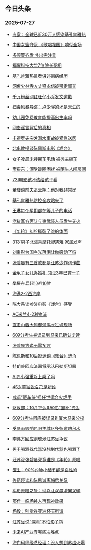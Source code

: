 ## 今日头条 
### 2025-07-27

+ [专家：全球已近30万人感染基孔肯雅热](https://www.toutiao.com/trending/7530550371501408319/?category_name=topic_innerflow&event_type=hot_board&log_pb=%257B%2522category_name%2522%253A%2522topic_innerflow%2522%252C%2522cluster_type%2522%253A%25226%2522%252C%2522enter_from%2522%253A%2522click_category%2522%252C%2522entrance_hotspot%2522%253A%2522outside%2522%252C%2522event_type%2522%253A%2522hot_board%2522%252C%2522hot_board_cluster_id%2522%253A%25227530550371501408319%2522%252C%2522hot_board_impr_id%2522%253A%252220250727001250B31FB0257F7F8788D594%2522%252C%2522jump_page%2522%253A%2522hot_board_page%2522%252C%2522location%2522%253A%2522news_hot_card%2522%252C%2522page_location%2522%253A%2522hot_board_page%2522%252C%2522rank%2522%253A%25221%2522%252C%2522source%2522%253A%2522trending_tab%2522%252C%2522style_id%2522%253A%252240132%2522%252C%2522title%2522%253A%2522%25E4%25B8%2593%25E5%25AE%25B6%25EF%25BC%259A%25E5%2585%25A8%25E7%2590%2583%25E5%25B7%25B2%25E8%25BF%259130%25E4%25B8%2587%25E4%25BA%25BA%25E6%2584%259F%25E6%259F%2593%25E5%259F%25BA%25E5%25AD%2594%25E8%2582%25AF%25E9%259B%2585%25E7%2583%25AD%2522%257D&rank=1&style_id=40132&topic_id=7530550371501408319)

+ [中国女篮夺冠 《歌唱祖国》响彻全场](https://www.toutiao.com/trending/7531181660210085934/?category_name=topic_innerflow&event_type=hot_board&log_pb=%257B%2522category_name%2522%253A%2522topic_innerflow%2522%252C%2522cluster_type%2522%253A%25226%2522%252C%2522enter_from%2522%253A%2522click_category%2522%252C%2522entrance_hotspot%2522%253A%2522outside%2522%252C%2522event_type%2522%253A%2522hot_board%2522%252C%2522hot_board_cluster_id%2522%253A%25227531181660210085934%2522%252C%2522hot_board_impr_id%2522%253A%252220250727001250B31FB0257F7F8788D594%2522%252C%2522jump_page%2522%253A%2522hot_board_page%2522%252C%2522location%2522%253A%2522news_hot_card%2522%252C%2522page_location%2522%253A%2522hot_board_page%2522%252C%2522rank%2522%253A%25222%2522%252C%2522source%2522%253A%2522trending_tab%2522%252C%2522style_id%2522%253A%252240132%2522%252C%2522title%2522%253A%2522%25E4%25B8%25AD%25E5%259B%25BD%25E5%25A5%25B3%25E7%25AF%25AE%25E5%25A4%25BA%25E5%2586%25A0%2B%25E3%2580%258A%25E6%25AD%258C%25E5%2594%25B1%25E7%25A5%2596%25E5%259B%25BD%25E3%2580%258B%25E5%2593%258D%25E5%25BD%25BB%25E5%2585%25A8%25E5%259C%25BA%2522%257D&rank=2&style_id=40132&topic_id=7531181660210085934)

+ [多预警齐发 外出需注意](https://www.toutiao.com/trending/7530526964243775515/?category_name=topic_innerflow&event_type=hot_board&log_pb=%257B%2522category_name%2522%253A%2522topic_innerflow%2522%252C%2522cluster_type%2522%253A%25226%2522%252C%2522enter_from%2522%253A%2522click_category%2522%252C%2522entrance_hotspot%2522%253A%2522outside%2522%252C%2522event_type%2522%253A%2522hot_board%2522%252C%2522hot_board_cluster_id%2522%253A%25227530526964243775515%2522%252C%2522hot_board_impr_id%2522%253A%252220250727001250B31FB0257F7F8788D594%2522%252C%2522jump_page%2522%253A%2522hot_board_page%2522%252C%2522location%2522%253A%2522news_hot_card%2522%252C%2522page_location%2522%253A%2522hot_board_page%2522%252C%2522rank%2522%253A%25223%2522%252C%2522source%2522%253A%2522trending_tab%2522%252C%2522style_id%2522%253A%252240132%2522%252C%2522title%2522%253A%2522%25E5%25A4%259A%25E9%25A2%2584%25E8%25AD%25A6%25E9%25BD%2590%25E5%258F%2591%2B%25E5%25A4%2596%25E5%2587%25BA%25E9%259C%2580%25E6%25B3%25A8%25E6%2584%258F%2522%257D&rank=3&style_id=40132&topic_id=7530526964243775515)

+ [福耀科技大学7位院长亮相](https://www.toutiao.com/trending/7530867258831585289/?category_name=topic_innerflow&event_type=hot_board&log_pb=%257B%2522category_name%2522%253A%2522topic_innerflow%2522%252C%2522cluster_type%2522%253A%25226%2522%252C%2522enter_from%2522%253A%2522click_category%2522%252C%2522entrance_hotspot%2522%253A%2522outside%2522%252C%2522event_type%2522%253A%2522hot_board%2522%252C%2522hot_board_cluster_id%2522%253A%25227530867258831585289%2522%252C%2522hot_board_impr_id%2522%253A%252220250727001250B31FB0257F7F8788D594%2522%252C%2522jump_page%2522%253A%2522hot_board_page%2522%252C%2522location%2522%253A%2522news_hot_card%2522%252C%2522page_location%2522%253A%2522hot_board_page%2522%252C%2522rank%2522%253A%25224%2522%252C%2522source%2522%253A%2522trending_tab%2522%252C%2522style_id%2522%253A%252240132%2522%252C%2522title%2522%253A%2522%25E7%25A6%258F%25E8%2580%2580%25E7%25A7%2591%25E6%258A%2580%25E5%25A4%25A7%25E5%25AD%25A67%25E4%25BD%258D%25E9%2599%25A2%25E9%2595%25BF%25E4%25BA%25AE%25E7%259B%25B8%2522%257D&rank=4&style_id=40132&topic_id=7530867258831585289)

+ [基孔肯雅热患者讲述患病经历](https://www.toutiao.com/trending/7531153538991489060/?category_name=topic_innerflow&event_type=hot_board&log_pb=%257B%2522category_name%2522%253A%2522topic_innerflow%2522%252C%2522cluster_type%2522%253A%25221%2522%252C%2522enter_from%2522%253A%2522click_category%2522%252C%2522entrance_hotspot%2522%253A%2522outside%2522%252C%2522event_type%2522%253A%2522hot_board%2522%252C%2522hot_board_cluster_id%2522%253A%25227531153538991489060%2522%252C%2522hot_board_impr_id%2522%253A%252220250727001250B31FB0257F7F8788D594%2522%252C%2522jump_page%2522%253A%2522hot_board_page%2522%252C%2522location%2522%253A%2522news_hot_card%2522%252C%2522page_location%2522%253A%2522hot_board_page%2522%252C%2522rank%2522%253A%25225%2522%252C%2522source%2522%253A%2522trending_tab%2522%252C%2522style_id%2522%253A%252240132%2522%252C%2522title%2522%253A%2522%25E5%259F%25BA%25E5%25AD%2594%25E8%2582%25AF%25E9%259B%2585%25E7%2583%25AD%25E6%2582%25A3%25E8%2580%2585%25E8%25AE%25B2%25E8%25BF%25B0%25E6%2582%25A3%25E7%2597%2585%25E7%25BB%258F%25E5%258E%2586%2522%257D&rank=5&style_id=40132&topic_id=7531153538991489060)

+ [网传少林寺方丈释永信被带走调查](https://www.toutiao.com/trending/7530998661447270463/?category_name=topic_innerflow&event_type=hot_board&log_pb=%257B%2522category_name%2522%253A%2522topic_innerflow%2522%252C%2522cluster_type%2522%253A%25221%2522%252C%2522enter_from%2522%253A%2522click_category%2522%252C%2522entrance_hotspot%2522%253A%2522outside%2522%252C%2522event_type%2522%253A%2522hot_board%2522%252C%2522hot_board_cluster_id%2522%253A%25227530998661447270463%2522%252C%2522hot_board_impr_id%2522%253A%252220250727001250B31FB0257F7F8788D594%2522%252C%2522jump_page%2522%253A%2522hot_board_page%2522%252C%2522location%2522%253A%2522news_hot_card%2522%252C%2522page_location%2522%253A%2522hot_board_page%2522%252C%2522rank%2522%253A%25226%2522%252C%2522source%2522%253A%2522trending_tab%2522%252C%2522style_id%2522%253A%252240132%2522%252C%2522title%2522%253A%2522%25E7%25BD%2591%25E4%25BC%25A0%25E5%25B0%2591%25E6%259E%2597%25E5%25AF%25BA%25E6%2596%25B9%25E4%25B8%2588%25E9%2587%258A%25E6%25B0%25B8%25E4%25BF%25A1%25E8%25A2%25AB%25E5%25B8%25A6%25E8%25B5%25B0%25E8%25B0%2583%25E6%259F%25A5%2522%257D&rank=6&style_id=40132&topic_id=7530998661447270463)

+ [千万粉丝网红旺仔小乔发文道歉](https://www.toutiao.com/trending/7530408036209279015/?category_name=topic_innerflow&event_type=hot_board&log_pb=%257B%2522category_name%2522%253A%2522topic_innerflow%2522%252C%2522cluster_type%2522%253A%25222%2522%252C%2522enter_from%2522%253A%2522click_category%2522%252C%2522entrance_hotspot%2522%253A%2522outside%2522%252C%2522event_type%2522%253A%2522hot_board%2522%252C%2522hot_board_cluster_id%2522%253A%25227530408036209279015%2522%252C%2522hot_board_impr_id%2522%253A%252220250727001250B31FB0257F7F8788D594%2522%252C%2522jump_page%2522%253A%2522hot_board_page%2522%252C%2522location%2522%253A%2522news_hot_card%2522%252C%2522page_location%2522%253A%2522hot_board_page%2522%252C%2522rank%2522%253A%25227%2522%252C%2522source%2522%253A%2522trending_tab%2522%252C%2522style_id%2522%253A%252240132%2522%252C%2522title%2522%253A%2522%25E5%258D%2583%25E4%25B8%2587%25E7%25B2%2589%25E4%25B8%259D%25E7%25BD%2591%25E7%25BA%25A2%25E6%2597%25BA%25E4%25BB%2594%25E5%25B0%258F%25E4%25B9%2594%25E5%258F%2591%25E6%2596%2587%25E9%2581%2593%25E6%25AD%2589%2522%257D&rank=7&style_id=40132&topic_id=7530408036209279015)

+ [扫毒风暴导演：卢少骅的坏是天生的](https://www.toutiao.com/trending/7531307316298124854/?category_name=topic_innerflow&event_type=hot_board&log_pb=%257B%2522category_name%2522%253A%2522topic_innerflow%2522%252C%2522cluster_type%2522%253A%252213%2522%252C%2522enter_from%2522%253A%2522click_category%2522%252C%2522entrance_hotspot%2522%253A%2522outside%2522%252C%2522event_type%2522%253A%2522hot_board%2522%252C%2522hot_board_cluster_id%2522%253A%25227531307316298124854%2522%252C%2522hot_board_impr_id%2522%253A%252220250727001250B31FB0257F7F8788D594%2522%252C%2522jump_page%2522%253A%2522hot_board_page%2522%252C%2522location%2522%253A%2522news_hot_card%2522%252C%2522page_location%2522%253A%2522hot_board_page%2522%252C%2522rank%2522%253A%25228%2522%252C%2522source%2522%253A%2522trending_tab%2522%252C%2522style_id%2522%253A%252240132%2522%252C%2522title%2522%253A%2522%25E6%2589%25AB%25E6%25AF%2592%25E9%25A3%258E%25E6%259A%25B4%25E5%25AF%25BC%25E6%25BC%2594%25EF%25BC%259A%25E5%258D%25A2%25E5%25B0%2591%25E9%25AA%2585%25E7%259A%2584%25E5%259D%258F%25E6%2598%25AF%25E5%25A4%25A9%25E7%2594%259F%25E7%259A%2584%2522%257D&rank=8&style_id=40132&topic_id=7531307316298124854)

+ [幼儿园免费教育能提高出生率吗](https://www.toutiao.com/trending/7531136969540111918/?category_name=topic_innerflow&event_type=hot_board&log_pb=%257B%2522category_name%2522%253A%2522topic_innerflow%2522%252C%2522cluster_type%2522%253A%252210%2522%252C%2522enter_from%2522%253A%2522click_category%2522%252C%2522entrance_hotspot%2522%253A%2522outside%2522%252C%2522event_type%2522%253A%2522hot_board%2522%252C%2522hot_board_cluster_id%2522%253A%25227531136969540111918%2522%252C%2522hot_board_impr_id%2522%253A%252220250727001250B31FB0257F7F8788D594%2522%252C%2522jump_page%2522%253A%2522hot_board_page%2522%252C%2522location%2522%253A%2522news_hot_card%2522%252C%2522page_location%2522%253A%2522hot_board_page%2522%252C%2522rank%2522%253A%25229%2522%252C%2522source%2522%253A%2522trending_tab%2522%252C%2522style_id%2522%253A%252240132%2522%252C%2522title%2522%253A%2522%25E5%25B9%25BC%25E5%2584%25BF%25E5%259B%25AD%25E5%2585%258D%25E8%25B4%25B9%25E6%2595%2599%25E8%2582%25B2%25E8%2583%25BD%25E6%258F%2590%25E9%25AB%2598%25E5%2587%25BA%25E7%2594%259F%25E7%258E%2587%25E5%2590%2597%2522%257D&rank=9&style_id=40132&topic_id=7531136969540111918)

+ [网络谣言背后的真相](https://www.toutiao.com/trending/7530913594725204014/?category_name=topic_innerflow&event_type=hot_board&log_pb=%257B%2522category_name%2522%253A%2522topic_innerflow%2522%252C%2522cluster_type%2522%253A%25222%2522%252C%2522enter_from%2522%253A%2522click_category%2522%252C%2522entrance_hotspot%2522%253A%2522outside%2522%252C%2522event_type%2522%253A%2522hot_board%2522%252C%2522hot_board_cluster_id%2522%253A%25227530913594725204014%2522%252C%2522hot_board_impr_id%2522%253A%252220250727001250B31FB0257F7F8788D594%2522%252C%2522jump_page%2522%253A%2522hot_board_page%2522%252C%2522location%2522%253A%2522news_hot_card%2522%252C%2522page_location%2522%253A%2522hot_board_page%2522%252C%2522rank%2522%253A%252210%2522%252C%2522source%2522%253A%2522trending_tab%2522%252C%2522style_id%2522%253A%252240132%2522%252C%2522title%2522%253A%2522%25E7%25BD%2591%25E7%25BB%259C%25E8%25B0%25A3%25E8%25A8%2580%25E8%2583%258C%25E5%2590%258E%25E7%259A%2584%25E7%259C%259F%25E7%259B%25B8%2522%257D&rank=10&style_id=40132&topic_id=7530913594725204014)

+ [卡德罗夫突发溺水事故被紧急送医](https://www.toutiao.com/trending/7530902947451420735/?category_name=topic_innerflow&event_type=hot_board&log_pb=%257B%2522category_name%2522%253A%2522topic_innerflow%2522%252C%2522cluster_type%2522%253A%25228%2522%252C%2522enter_from%2522%253A%2522click_category%2522%252C%2522entrance_hotspot%2522%253A%2522outside%2522%252C%2522event_type%2522%253A%2522hot_board%2522%252C%2522hot_board_cluster_id%2522%253A%25227530902947451420735%2522%252C%2522hot_board_impr_id%2522%253A%252220250727001250B31FB0257F7F8788D594%2522%252C%2522jump_page%2522%253A%2522hot_board_page%2522%252C%2522location%2522%253A%2522news_hot_card%2522%252C%2522page_location%2522%253A%2522hot_board_page%2522%252C%2522rank%2522%253A%252211%2522%252C%2522source%2522%253A%2522trending_tab%2522%252C%2522style_id%2522%253A%252240132%2522%252C%2522title%2522%253A%2522%25E5%258D%25A1%25E5%25BE%25B7%25E7%25BD%2597%25E5%25A4%25AB%25E7%25AA%2581%25E5%258F%2591%25E6%25BA%25BA%25E6%25B0%25B4%25E4%25BA%258B%25E6%2595%2585%25E8%25A2%25AB%25E7%25B4%25A7%25E6%2580%25A5%25E9%2580%2581%25E5%258C%25BB%2522%257D&rank=11&style_id=40132&topic_id=7530902947451420735)

+ [北电教授谈陈佩斯电影《戏台》](https://www.toutiao.com/trending/7531366767013137946/?category_name=topic_innerflow&event_type=hot_board&log_pb=%257B%2522category_name%2522%253A%2522topic_innerflow%2522%252C%2522cluster_type%2522%253A%252213%2522%252C%2522enter_from%2522%253A%2522click_category%2522%252C%2522entrance_hotspot%2522%253A%2522outside%2522%252C%2522event_type%2522%253A%2522hot_board%2522%252C%2522hot_board_cluster_id%2522%253A%25227531366767013137946%2522%252C%2522hot_board_impr_id%2522%253A%252220250727001250B31FB0257F7F8788D594%2522%252C%2522jump_page%2522%253A%2522hot_board_page%2522%252C%2522location%2522%253A%2522news_hot_card%2522%252C%2522page_location%2522%253A%2522hot_board_page%2522%252C%2522rank%2522%253A%252212%2522%252C%2522source%2522%253A%2522trending_tab%2522%252C%2522style_id%2522%253A%252240132%2522%252C%2522title%2522%253A%2522%25E5%258C%2597%25E7%2594%25B5%25E6%2595%2599%25E6%258E%2588%25E8%25B0%2588%25E9%2599%2588%25E4%25BD%25A9%25E6%2596%25AF%25E7%2594%25B5%25E5%25BD%25B1%25E3%2580%258A%25E6%2588%258F%25E5%258F%25B0%25E3%2580%258B%2522%257D&rank=12&style_id=40132&topic_id=7531366767013137946)

+ [女子凌晨未接挪车电话 被摊主砸车](https://www.toutiao.com/trending/7530277084586311734/?category_name=topic_innerflow&event_type=hot_board&log_pb=%257B%2522category_name%2522%253A%2522topic_innerflow%2522%252C%2522cluster_type%2522%253A%25220%2522%252C%2522enter_from%2522%253A%2522click_category%2522%252C%2522entrance_hotspot%2522%253A%2522outside%2522%252C%2522event_type%2522%253A%2522hot_board%2522%252C%2522hot_board_cluster_id%2522%253A%25227530277084586311734%2522%252C%2522hot_board_impr_id%2522%253A%252220250727001250B31FB0257F7F8788D594%2522%252C%2522jump_page%2522%253A%2522hot_board_page%2522%252C%2522location%2522%253A%2522news_hot_card%2522%252C%2522page_location%2522%253A%2522hot_board_page%2522%252C%2522rank%2522%253A%252213%2522%252C%2522source%2522%253A%2522trending_tab%2522%252C%2522style_id%2522%253A%252240132%2522%252C%2522title%2522%253A%2522%25E5%25A5%25B3%25E5%25AD%2590%25E5%2587%258C%25E6%2599%25A8%25E6%259C%25AA%25E6%258E%25A5%25E6%258C%25AA%25E8%25BD%25A6%25E7%2594%25B5%25E8%25AF%259D%2B%25E8%25A2%25AB%25E6%2591%258A%25E4%25B8%25BB%25E7%25A0%25B8%25E8%25BD%25A6%2522%257D&rank=13&style_id=40132&topic_id=7530277084586311734)

+ [樊振东：深受饭圈困扰 被陌生人闯房间](https://www.toutiao.com/trending/7530751176837496873/?category_name=topic_innerflow&event_type=hot_board&log_pb=%257B%2522category_name%2522%253A%2522topic_innerflow%2522%252C%2522cluster_type%2522%253A%25221%2522%252C%2522enter_from%2522%253A%2522click_category%2522%252C%2522entrance_hotspot%2522%253A%2522outside%2522%252C%2522event_type%2522%253A%2522hot_board%2522%252C%2522hot_board_cluster_id%2522%253A%25227530751176837496873%2522%252C%2522hot_board_impr_id%2522%253A%252220250727001250B31FB0257F7F8788D594%2522%252C%2522jump_page%2522%253A%2522hot_board_page%2522%252C%2522location%2522%253A%2522news_hot_card%2522%252C%2522page_location%2522%253A%2522hot_board_page%2522%252C%2522rank%2522%253A%252214%2522%252C%2522source%2522%253A%2522trending_tab%2522%252C%2522style_id%2522%253A%252240132%2522%252C%2522title%2522%253A%2522%25E6%25A8%258A%25E6%258C%25AF%25E4%25B8%259C%25EF%25BC%259A%25E6%25B7%25B1%25E5%258F%2597%25E9%25A5%25AD%25E5%259C%2588%25E5%259B%25B0%25E6%2589%25B0%2B%25E8%25A2%25AB%25E9%2599%258C%25E7%2594%259F%25E4%25BA%25BA%25E9%2597%25AF%25E6%2588%25BF%25E9%2597%25B4%2522%257D&rank=14&style_id=40132&topic_id=7530751176837496873)

+ [731电影该不该给孩子看](https://www.toutiao.com/trending/7531189671133515274/?category_name=topic_innerflow&event_type=hot_board&log_pb=%257B%2522category_name%2522%253A%2522topic_innerflow%2522%252C%2522cluster_type%2522%253A%252210%2522%252C%2522enter_from%2522%253A%2522click_category%2522%252C%2522entrance_hotspot%2522%253A%2522outside%2522%252C%2522event_type%2522%253A%2522hot_board%2522%252C%2522hot_board_cluster_id%2522%253A%25227531189671133515274%2522%252C%2522hot_board_impr_id%2522%253A%252220250727001250B31FB0257F7F8788D594%2522%252C%2522jump_page%2522%253A%2522hot_board_page%2522%252C%2522location%2522%253A%2522news_hot_card%2522%252C%2522page_location%2522%253A%2522hot_board_page%2522%252C%2522rank%2522%253A%252215%2522%252C%2522source%2522%253A%2522trending_tab%2522%252C%2522style_id%2522%253A%252240132%2522%252C%2522title%2522%253A%2522731%25E7%2594%25B5%25E5%25BD%25B1%25E8%25AF%25A5%25E4%25B8%258D%25E8%25AF%25A5%25E7%25BB%2599%25E5%25AD%25A9%25E5%25AD%2590%25E7%259C%258B%2522%257D&rank=15&style_id=40132&topic_id=7531189671133515274)

+ [董璇谈前夫高云翔：他对我非常好](https://www.toutiao.com/trending/7531020247051862070/?category_name=topic_innerflow&event_type=hot_board&log_pb=%257B%2522category_name%2522%253A%2522topic_innerflow%2522%252C%2522cluster_type%2522%253A%25228%2522%252C%2522enter_from%2522%253A%2522click_category%2522%252C%2522entrance_hotspot%2522%253A%2522outside%2522%252C%2522event_type%2522%253A%2522hot_board%2522%252C%2522hot_board_cluster_id%2522%253A%25227531020247051862070%2522%252C%2522hot_board_impr_id%2522%253A%252220250727001250B31FB0257F7F8788D594%2522%252C%2522jump_page%2522%253A%2522hot_board_page%2522%252C%2522location%2522%253A%2522news_hot_card%2522%252C%2522page_location%2522%253A%2522hot_board_page%2522%252C%2522rank%2522%253A%252216%2522%252C%2522source%2522%253A%2522trending_tab%2522%252C%2522style_id%2522%253A%252240132%2522%252C%2522title%2522%253A%2522%25E8%2591%25A3%25E7%2592%2587%25E8%25B0%2588%25E5%2589%258D%25E5%25A4%25AB%25E9%25AB%2598%25E4%25BA%2591%25E7%25BF%2594%25EF%25BC%259A%25E4%25BB%2596%25E5%25AF%25B9%25E6%2588%2591%25E9%259D%259E%25E5%25B8%25B8%25E5%25A5%25BD%2522%257D&rank=16&style_id=40132&topic_id=7531020247051862070)

+ [基孔肯雅热防控全攻略来了](https://www.toutiao.com/trending/7531222467177496618/?category_name=topic_innerflow&event_type=hot_board&log_pb=%257B%2522category_name%2522%253A%2522topic_innerflow%2522%252C%2522cluster_type%2522%253A%25220%2522%252C%2522enter_from%2522%253A%2522click_category%2522%252C%2522entrance_hotspot%2522%253A%2522outside%2522%252C%2522event_type%2522%253A%2522hot_board%2522%252C%2522hot_board_cluster_id%2522%253A%25227531222467177496618%2522%252C%2522hot_board_impr_id%2522%253A%252220250727001250B31FB0257F7F8788D594%2522%252C%2522jump_page%2522%253A%2522hot_board_page%2522%252C%2522location%2522%253A%2522news_hot_card%2522%252C%2522page_location%2522%253A%2522hot_board_page%2522%252C%2522rank%2522%253A%252217%2522%252C%2522source%2522%253A%2522trending_tab%2522%252C%2522style_id%2522%253A%252240132%2522%252C%2522title%2522%253A%2522%25E5%259F%25BA%25E5%25AD%2594%25E8%2582%25AF%25E9%259B%2585%25E7%2583%25AD%25E9%2598%25B2%25E6%258E%25A7%25E5%2585%25A8%25E6%2594%25BB%25E7%2595%25A5%25E6%259D%25A5%25E4%25BA%2586%2522%257D&rank=17&style_id=40132&topic_id=7531222467177496618)

+ [王琳每个星期都在等儿子的电话](https://www.toutiao.com/trending/7530714413943439396/?category_name=topic_innerflow&event_type=hot_board&log_pb=%257B%2522category_name%2522%253A%2522topic_innerflow%2522%252C%2522cluster_type%2522%253A%25224%2522%252C%2522enter_from%2522%253A%2522click_category%2522%252C%2522entrance_hotspot%2522%253A%2522outside%2522%252C%2522event_type%2522%253A%2522hot_board%2522%252C%2522hot_board_cluster_id%2522%253A%25227530714413943439396%2522%252C%2522hot_board_impr_id%2522%253A%252220250727001250B31FB0257F7F8788D594%2522%252C%2522jump_page%2522%253A%2522hot_board_page%2522%252C%2522location%2522%253A%2522news_hot_card%2522%252C%2522page_location%2522%253A%2522hot_board_page%2522%252C%2522rank%2522%253A%252218%2522%252C%2522source%2522%253A%2522trending_tab%2522%252C%2522style_id%2522%253A%252240132%2522%252C%2522title%2522%253A%2522%25E7%258E%258B%25E7%2590%25B3%25E6%25AF%258F%25E4%25B8%25AA%25E6%2598%259F%25E6%259C%259F%25E9%2583%25BD%25E5%259C%25A8%25E7%25AD%2589%25E5%2584%25BF%25E5%25AD%2590%25E7%259A%2584%25E7%2594%25B5%25E8%25AF%259D%2522%257D&rank=18&style_id=40132&topic_id=7530714413943439396)

+ [老挝军方否认与柬武装人员发生交火](https://www.toutiao.com/trending/7531341398751284762/?category_name=topic_innerflow&event_type=hot_board&log_pb=%257B%2522category_name%2522%253A%2522topic_innerflow%2522%252C%2522cluster_type%2522%253A%25221%2522%252C%2522enter_from%2522%253A%2522click_category%2522%252C%2522entrance_hotspot%2522%253A%2522outside%2522%252C%2522event_type%2522%253A%2522hot_board%2522%252C%2522hot_board_cluster_id%2522%253A%25227531341398751284762%2522%252C%2522hot_board_impr_id%2522%253A%252220250727001250B31FB0257F7F8788D594%2522%252C%2522jump_page%2522%253A%2522hot_board_page%2522%252C%2522location%2522%253A%2522news_hot_card%2522%252C%2522page_location%2522%253A%2522hot_board_page%2522%252C%2522rank%2522%253A%252219%2522%252C%2522source%2522%253A%2522trending_tab%2522%252C%2522style_id%2522%253A%252240132%2522%252C%2522title%2522%253A%2522%25E8%2580%2581%25E6%258C%259D%25E5%2586%259B%25E6%2596%25B9%25E5%2590%25A6%25E8%25AE%25A4%25E4%25B8%258E%25E6%259F%25AC%25E6%25AD%25A6%25E8%25A3%2585%25E4%25BA%25BA%25E5%2591%2598%25E5%258F%2591%25E7%2594%259F%25E4%25BA%25A4%25E7%2581%25AB%2522%257D&rank=19&style_id=40132&topic_id=7531341398751284762)

+ [《年轮》纠纷撕裂了谁的体面](https://www.toutiao.com/trending/7530842749483597843/?category_name=topic_innerflow&event_type=hot_board&log_pb=%257B%2522category_name%2522%253A%2522topic_innerflow%2522%252C%2522cluster_type%2522%253A%25222%2522%252C%2522enter_from%2522%253A%2522click_category%2522%252C%2522entrance_hotspot%2522%253A%2522outside%2522%252C%2522event_type%2522%253A%2522hot_board%2522%252C%2522hot_board_cluster_id%2522%253A%25227530842749483597843%2522%252C%2522hot_board_impr_id%2522%253A%252220250727001250B31FB0257F7F8788D594%2522%252C%2522jump_page%2522%253A%2522hot_board_page%2522%252C%2522location%2522%253A%2522news_hot_card%2522%252C%2522page_location%2522%253A%2522hot_board_page%2522%252C%2522rank%2522%253A%252220%2522%252C%2522source%2522%253A%2522trending_tab%2522%252C%2522style_id%2522%253A%252240132%2522%252C%2522title%2522%253A%2522%25E3%2580%258A%25E5%25B9%25B4%25E8%25BD%25AE%25E3%2580%258B%25E7%25BA%25A0%25E7%25BA%25B7%25E6%2592%2595%25E8%25A3%2582%25E4%25BA%2586%25E8%25B0%2581%25E7%259A%2584%25E4%25BD%2593%25E9%259D%25A2%2522%257D&rank=20&style_id=40132&topic_id=7530842749483597843)

+ [31岁男子北海乘摩托艇遇难 家属发声](https://www.toutiao.com/trending/7531004733553655847/?category_name=topic_innerflow&event_type=hot_board&log_pb=%257B%2522category_name%2522%253A%2522topic_innerflow%2522%252C%2522cluster_type%2522%253A%25226%2522%252C%2522enter_from%2522%253A%2522click_category%2522%252C%2522entrance_hotspot%2522%253A%2522outside%2522%252C%2522event_type%2522%253A%2522hot_board%2522%252C%2522hot_board_cluster_id%2522%253A%25227531004733553655847%2522%252C%2522hot_board_impr_id%2522%253A%252220250727001250B31FB0257F7F8788D594%2522%252C%2522jump_page%2522%253A%2522hot_board_page%2522%252C%2522location%2522%253A%2522news_hot_card%2522%252C%2522page_location%2522%253A%2522hot_board_page%2522%252C%2522rank%2522%253A%252221%2522%252C%2522source%2522%253A%2522trending_tab%2522%252C%2522style_id%2522%253A%252240132%2522%252C%2522title%2522%253A%252231%25E5%25B2%2581%25E7%2594%25B7%25E5%25AD%2590%25E5%258C%2597%25E6%25B5%25B7%25E4%25B9%2598%25E6%2591%25A9%25E6%2589%2598%25E8%2589%2587%25E9%2581%2587%25E9%259A%25BE%2B%25E5%25AE%25B6%25E5%25B1%259E%25E5%258F%2591%25E5%25A3%25B0%2522%257D&rank=21&style_id=40132&topic_id=7531004733553655847)

+ [刘禹彤为国争光落泪让你感动了吗](https://www.toutiao.com/trending/7531128729880235566/?category_name=topic_innerflow&event_type=hot_board&log_pb=%257B%2522category_name%2522%253A%2522topic_innerflow%2522%252C%2522cluster_type%2522%253A%252210%2522%252C%2522enter_from%2522%253A%2522click_category%2522%252C%2522entrance_hotspot%2522%253A%2522outside%2522%252C%2522event_type%2522%253A%2522hot_board%2522%252C%2522hot_board_cluster_id%2522%253A%25227531128729880235566%2522%252C%2522hot_board_impr_id%2522%253A%252220250727001250B31FB0257F7F8788D594%2522%252C%2522jump_page%2522%253A%2522hot_board_page%2522%252C%2522location%2522%253A%2522news_hot_card%2522%252C%2522page_location%2522%253A%2522hot_board_page%2522%252C%2522rank%2522%253A%252222%2522%252C%2522source%2522%253A%2522trending_tab%2522%252C%2522style_id%2522%253A%252240132%2522%252C%2522title%2522%253A%2522%25E5%2588%2598%25E7%25A6%25B9%25E5%25BD%25A4%25E4%25B8%25BA%25E5%259B%25BD%25E4%25BA%2589%25E5%2585%2589%25E8%2590%25BD%25E6%25B3%25AA%25E8%25AE%25A9%25E4%25BD%25A0%25E6%2584%259F%25E5%258A%25A8%25E4%25BA%2586%25E5%2590%2597%2522%257D&rank=22&style_id=40132&topic_id=7531128729880235566)

+ [张碧晨有三首歌都是汪苏泷作词作曲](https://www.toutiao.com/trending/7530936555951996966/?category_name=topic_innerflow&event_type=hot_board&log_pb=%257B%2522category_name%2522%253A%2522topic_innerflow%2522%252C%2522cluster_type%2522%253A%25222%2522%252C%2522enter_from%2522%253A%2522click_category%2522%252C%2522entrance_hotspot%2522%253A%2522outside%2522%252C%2522event_type%2522%253A%2522hot_board%2522%252C%2522hot_board_cluster_id%2522%253A%25227530936555951996966%2522%252C%2522hot_board_impr_id%2522%253A%252220250727001250B31FB0257F7F8788D594%2522%252C%2522jump_page%2522%253A%2522hot_board_page%2522%252C%2522location%2522%253A%2522news_hot_card%2522%252C%2522page_location%2522%253A%2522hot_board_page%2522%252C%2522rank%2522%253A%252223%2522%252C%2522source%2522%253A%2522trending_tab%2522%252C%2522style_id%2522%253A%252240132%2522%252C%2522title%2522%253A%2522%25E5%25BC%25A0%25E7%25A2%25A7%25E6%2599%25A8%25E6%259C%2589%25E4%25B8%2589%25E9%25A6%2596%25E6%25AD%258C%25E9%2583%25BD%25E6%2598%25AF%25E6%25B1%25AA%25E8%258B%258F%25E6%25B3%25B7%25E4%25BD%259C%25E8%25AF%258D%25E4%25BD%259C%25E6%259B%25B2%2522%257D&rank=23&style_id=40132&topic_id=7530936555951996966)

+ [金龟子女儿办婚礼 领证3年已育一子](https://www.toutiao.com/trending/7530666660236771347/?category_name=topic_innerflow&event_type=hot_board&log_pb=%257B%2522category_name%2522%253A%2522topic_innerflow%2522%252C%2522cluster_type%2522%253A%25226%2522%252C%2522enter_from%2522%253A%2522click_category%2522%252C%2522entrance_hotspot%2522%253A%2522outside%2522%252C%2522event_type%2522%253A%2522hot_board%2522%252C%2522hot_board_cluster_id%2522%253A%25227530666660236771347%2522%252C%2522hot_board_impr_id%2522%253A%252220250727001250B31FB0257F7F8788D594%2522%252C%2522jump_page%2522%253A%2522hot_board_page%2522%252C%2522location%2522%253A%2522news_hot_card%2522%252C%2522page_location%2522%253A%2522hot_board_page%2522%252C%2522rank%2522%253A%252224%2522%252C%2522source%2522%253A%2522trending_tab%2522%252C%2522style_id%2522%253A%252240132%2522%252C%2522title%2522%253A%2522%25E9%2587%2591%25E9%25BE%259F%25E5%25AD%2590%25E5%25A5%25B3%25E5%2584%25BF%25E5%258A%259E%25E5%25A9%259A%25E7%25A4%25BC%2B%25E9%25A2%2586%25E8%25AF%25813%25E5%25B9%25B4%25E5%25B7%25B2%25E8%2582%25B2%25E4%25B8%2580%25E5%25AD%2590%2522%257D&rank=24&style_id=40132&topic_id=7530666660236771347)

+ [樊振东乒超10战10胜](https://www.toutiao.com/trending/7530919995065355795/?category_name=topic_innerflow&event_type=hot_board&log_pb=%257B%2522category_name%2522%253A%2522topic_innerflow%2522%252C%2522cluster_type%2522%253A%25222%2522%252C%2522enter_from%2522%253A%2522click_category%2522%252C%2522entrance_hotspot%2522%253A%2522outside%2522%252C%2522event_type%2522%253A%2522hot_board%2522%252C%2522hot_board_cluster_id%2522%253A%25227530919995065355795%2522%252C%2522hot_board_impr_id%2522%253A%252220250727001250B31FB0257F7F8788D594%2522%252C%2522jump_page%2522%253A%2522hot_board_page%2522%252C%2522location%2522%253A%2522news_hot_card%2522%252C%2522page_location%2522%253A%2522hot_board_page%2522%252C%2522rank%2522%253A%252225%2522%252C%2522source%2522%253A%2522trending_tab%2522%252C%2522style_id%2522%253A%252240132%2522%252C%2522title%2522%253A%2522%25E6%25A8%258A%25E6%258C%25AF%25E4%25B8%259C%25E4%25B9%2592%25E8%25B6%258510%25E6%2588%259810%25E8%2583%259C%2522%257D&rank=25&style_id=40132&topic_id=7530919995065355795)

+ [海港2-2西海岸](https://www.toutiao.com/trending/7531119972815290422/?category_name=topic_innerflow&event_type=hot_board&log_pb=%257B%2522category_name%2522%253A%2522topic_innerflow%2522%252C%2522cluster_type%2522%253A%25226%2522%252C%2522enter_from%2522%253A%2522click_category%2522%252C%2522entrance_hotspot%2522%253A%2522outside%2522%252C%2522event_type%2522%253A%2522hot_board%2522%252C%2522hot_board_cluster_id%2522%253A%25227531119972815290422%2522%252C%2522hot_board_impr_id%2522%253A%252220250727001250B31FB0257F7F8788D594%2522%252C%2522jump_page%2522%253A%2522hot_board_page%2522%252C%2522location%2522%253A%2522news_hot_card%2522%252C%2522page_location%2522%253A%2522hot_board_page%2522%252C%2522rank%2522%253A%252226%2522%252C%2522source%2522%253A%2522trending_tab%2522%252C%2522style_id%2522%253A%252240132%2522%252C%2522title%2522%253A%2522%25E6%25B5%25B7%25E6%25B8%25AF2-2%25E8%25A5%25BF%25E6%25B5%25B7%25E5%25B2%25B8%2522%257D&rank=26&style_id=40132&topic_id=7531119972815290422)

+ [陈大愚谈参演电影《戏台》感受](https://www.toutiao.com/trending/7531312260292087347/?category_name=topic_innerflow&event_type=hot_board&log_pb=%257B%2522category_name%2522%253A%2522topic_innerflow%2522%252C%2522cluster_type%2522%253A%25221%2522%252C%2522enter_from%2522%253A%2522click_category%2522%252C%2522entrance_hotspot%2522%253A%2522outside%2522%252C%2522event_type%2522%253A%2522hot_board%2522%252C%2522hot_board_cluster_id%2522%253A%25227531312260292087347%2522%252C%2522hot_board_impr_id%2522%253A%252220250727001250B31FB0257F7F8788D594%2522%252C%2522jump_page%2522%253A%2522hot_board_page%2522%252C%2522location%2522%253A%2522news_hot_card%2522%252C%2522page_location%2522%253A%2522hot_board_page%2522%252C%2522rank%2522%253A%252227%2522%252C%2522source%2522%253A%2522trending_tab%2522%252C%2522style_id%2522%253A%252240132%2522%252C%2522title%2522%253A%2522%25E9%2599%2588%25E5%25A4%25A7%25E6%2584%259A%25E8%25B0%2588%25E5%258F%2582%25E6%25BC%2594%25E7%2594%25B5%25E5%25BD%25B1%25E3%2580%258A%25E6%2588%258F%25E5%258F%25B0%25E3%2580%258B%25E6%2584%259F%25E5%258F%2597%2522%257D&rank=27&style_id=40132&topic_id=7531312260292087347)

+ [AC米兰4-2利物浦](https://www.toutiao.com/trending/7531364020621066294/?category_name=topic_innerflow&event_type=hot_board&log_pb=%257B%2522category_name%2522%253A%2522topic_innerflow%2522%252C%2522cluster_type%2522%253A%25226%2522%252C%2522enter_from%2522%253A%2522click_category%2522%252C%2522entrance_hotspot%2522%253A%2522outside%2522%252C%2522event_type%2522%253A%2522hot_board%2522%252C%2522hot_board_cluster_id%2522%253A%25227531364020621066294%2522%252C%2522hot_board_impr_id%2522%253A%252220250727001250B31FB0257F7F8788D594%2522%252C%2522jump_page%2522%253A%2522hot_board_page%2522%252C%2522location%2522%253A%2522news_hot_card%2522%252C%2522page_location%2522%253A%2522hot_board_page%2522%252C%2522rank%2522%253A%252228%2522%252C%2522source%2522%253A%2522trending_tab%2522%252C%2522style_id%2522%253A%252240132%2522%252C%2522title%2522%253A%2522AC%25E7%25B1%25B3%25E5%2585%25B04-2%25E5%2588%25A9%25E7%2589%25A9%25E6%25B5%25A6%2522%257D&rank=28&style_id=40132&topic_id=7531364020621066294)

+ [直击山西大同御河洪水过境现场](https://www.toutiao.com/trending/7530898298501333001/?category_name=topic_innerflow&event_type=hot_board&log_pb=%257B%2522category_name%2522%253A%2522topic_innerflow%2522%252C%2522cluster_type%2522%253A%25224%2522%252C%2522enter_from%2522%253A%2522click_category%2522%252C%2522entrance_hotspot%2522%253A%2522outside%2522%252C%2522event_type%2522%253A%2522hot_board%2522%252C%2522hot_board_cluster_id%2522%253A%25227530898298501333001%2522%252C%2522hot_board_impr_id%2522%253A%252220250727001250B31FB0257F7F8788D594%2522%252C%2522jump_page%2522%253A%2522hot_board_page%2522%252C%2522location%2522%253A%2522news_hot_card%2522%252C%2522page_location%2522%253A%2522hot_board_page%2522%252C%2522rank%2522%253A%252229%2522%252C%2522source%2522%253A%2522trending_tab%2522%252C%2522style_id%2522%253A%252240132%2522%252C%2522title%2522%253A%2522%25E7%259B%25B4%25E5%2587%25BB%25E5%25B1%25B1%25E8%25A5%25BF%25E5%25A4%25A7%25E5%2590%258C%25E5%25BE%25A1%25E6%25B2%25B3%25E6%25B4%25AA%25E6%25B0%25B4%25E8%25BF%2587%25E5%25A2%2583%25E7%258E%25B0%25E5%259C%25BA%2522%257D&rank=29&style_id=40132&topic_id=7530898298501333001)

+ [609分考生被误录到马来已确认复读](https://www.toutiao.com/trending/7530633235865616427/?category_name=topic_innerflow&event_type=hot_board&log_pb=%257B%2522category_name%2522%253A%2522topic_innerflow%2522%252C%2522cluster_type%2522%253A%25223%2522%252C%2522enter_from%2522%253A%2522click_category%2522%252C%2522entrance_hotspot%2522%253A%2522outside%2522%252C%2522event_type%2522%253A%2522hot_board%2522%252C%2522hot_board_cluster_id%2522%253A%25227530633235865616427%2522%252C%2522hot_board_impr_id%2522%253A%252220250727001250B31FB0257F7F8788D594%2522%252C%2522jump_page%2522%253A%2522hot_board_page%2522%252C%2522location%2522%253A%2522news_hot_card%2522%252C%2522page_location%2522%253A%2522hot_board_page%2522%252C%2522rank%2522%253A%252230%2522%252C%2522source%2522%253A%2522trending_tab%2522%252C%2522style_id%2522%253A%252240132%2522%252C%2522title%2522%253A%2522609%25E5%2588%2586%25E8%2580%2583%25E7%2594%259F%25E8%25A2%25AB%25E8%25AF%25AF%25E5%25BD%2595%25E5%2588%25B0%25E9%25A9%25AC%25E6%259D%25A5%25E5%25B7%25B2%25E7%25A1%25AE%25E8%25AE%25A4%25E5%25A4%258D%25E8%25AF%25BB%2522%257D&rank=30&style_id=40132&topic_id=7530633235865616427)

+ [张碧晨方说无需多言](https://www.toutiao.com/trending/7530468323432349735/?category_name=topic_innerflow&event_type=hot_board&log_pb=%257B%2522category_name%2522%253A%2522topic_innerflow%2522%252C%2522cluster_type%2522%253A%25228%2522%252C%2522enter_from%2522%253A%2522click_category%2522%252C%2522entrance_hotspot%2522%253A%2522outside%2522%252C%2522event_type%2522%253A%2522hot_board%2522%252C%2522hot_board_cluster_id%2522%253A%25227530468323432349735%2522%252C%2522hot_board_impr_id%2522%253A%252220250727001250B31FB0257F7F8788D594%2522%252C%2522jump_page%2522%253A%2522hot_board_page%2522%252C%2522location%2522%253A%2522news_hot_card%2522%252C%2522page_location%2522%253A%2522hot_board_page%2522%252C%2522rank%2522%253A%252231%2522%252C%2522source%2522%253A%2522trending_tab%2522%252C%2522style_id%2522%253A%252240132%2522%252C%2522title%2522%253A%2522%25E5%25BC%25A0%25E7%25A2%25A7%25E6%2599%25A8%25E6%2596%25B9%25E8%25AF%25B4%25E6%2597%25A0%25E9%259C%2580%25E5%25A4%259A%25E8%25A8%2580%2522%257D&rank=31&style_id=40132&topic_id=7530468323432349735)

+ [陈佩斯和10后影迷谈《戏台》选角](https://www.toutiao.com/trending/7530876168158019623/?category_name=topic_innerflow&event_type=hot_board&log_pb=%257B%2522category_name%2522%253A%2522topic_innerflow%2522%252C%2522cluster_type%2522%253A%25221%2522%252C%2522enter_from%2522%253A%2522click_category%2522%252C%2522entrance_hotspot%2522%253A%2522outside%2522%252C%2522event_type%2522%253A%2522hot_board%2522%252C%2522hot_board_cluster_id%2522%253A%25227530876168158019623%2522%252C%2522hot_board_impr_id%2522%253A%252220250727001250B31FB0257F7F8788D594%2522%252C%2522jump_page%2522%253A%2522hot_board_page%2522%252C%2522location%2522%253A%2522news_hot_card%2522%252C%2522page_location%2522%253A%2522hot_board_page%2522%252C%2522rank%2522%253A%252232%2522%252C%2522source%2522%253A%2522trending_tab%2522%252C%2522style_id%2522%253A%252240132%2522%252C%2522title%2522%253A%2522%25E9%2599%2588%25E4%25BD%25A9%25E6%2596%25AF%25E5%2592%258C10%25E5%2590%258E%25E5%25BD%25B1%25E8%25BF%25B7%25E8%25B0%2588%25E3%2580%258A%25E6%2588%258F%25E5%258F%25B0%25E3%2580%258B%25E9%2580%2589%25E8%25A7%2592%2522%257D&rank=32&style_id=40132&topic_id=7530876168158019623)

+ [特朗普回应法国将承认巴勒斯坦国](https://www.toutiao.com/trending/7531248448113348146/?category_name=topic_innerflow&event_type=hot_board&log_pb=%257B%2522category_name%2522%253A%2522topic_innerflow%2522%252C%2522cluster_type%2522%253A%25222%2522%252C%2522enter_from%2522%253A%2522click_category%2522%252C%2522entrance_hotspot%2522%253A%2522outside%2522%252C%2522event_type%2522%253A%2522hot_board%2522%252C%2522hot_board_cluster_id%2522%253A%25227531248448113348146%2522%252C%2522hot_board_impr_id%2522%253A%252220250727001250B31FB0257F7F8788D594%2522%252C%2522jump_page%2522%253A%2522hot_board_page%2522%252C%2522location%2522%253A%2522news_hot_card%2522%252C%2522page_location%2522%253A%2522hot_board_page%2522%252C%2522rank%2522%253A%252233%2522%252C%2522source%2522%253A%2522trending_tab%2522%252C%2522style_id%2522%253A%252240132%2522%252C%2522title%2522%253A%2522%25E7%2589%25B9%25E6%259C%2597%25E6%2599%25AE%25E5%259B%259E%25E5%25BA%2594%25E6%25B3%2595%25E5%259B%25BD%25E5%25B0%2586%25E6%2589%25BF%25E8%25AE%25A4%25E5%25B7%25B4%25E5%258B%2592%25E6%2596%25AF%25E5%259D%25A6%25E5%259B%25BD%2522%257D&rank=33&style_id=40132&topic_id=7531248448113348146)

+ [AI四小强重新上桌了吗](https://www.toutiao.com/trending/7531350170588761643/?category_name=topic_innerflow&event_type=hot_board&log_pb=%257B%2522category_name%2522%253A%2522topic_innerflow%2522%252C%2522cluster_type%2522%253A%252213%2522%252C%2522enter_from%2522%253A%2522click_category%2522%252C%2522entrance_hotspot%2522%253A%2522outside%2522%252C%2522event_type%2522%253A%2522hot_board%2522%252C%2522hot_board_cluster_id%2522%253A%25227531350170588761643%2522%252C%2522hot_board_impr_id%2522%253A%252220250727001250B31FB0257F7F8788D594%2522%252C%2522jump_page%2522%253A%2522hot_board_page%2522%252C%2522location%2522%253A%2522news_hot_card%2522%252C%2522page_location%2522%253A%2522hot_board_page%2522%252C%2522rank%2522%253A%252234%2522%252C%2522source%2522%253A%2522trending_tab%2522%252C%2522style_id%2522%253A%252240132%2522%252C%2522title%2522%253A%2522AI%25E5%259B%259B%25E5%25B0%258F%25E5%25BC%25BA%25E9%2587%258D%25E6%2596%25B0%25E4%25B8%258A%25E6%25A1%258C%25E4%25BA%2586%25E5%2590%2597%2522%257D&rank=34&style_id=40132&topic_id=7531350170588761643)

+ [45岁董璇说自己是新婚](https://www.toutiao.com/trending/7530244058095255595/?category_name=topic_innerflow&event_type=hot_board&log_pb=%257B%2522category_name%2522%253A%2522topic_innerflow%2522%252C%2522cluster_type%2522%253A%25228%2522%252C%2522enter_from%2522%253A%2522click_category%2522%252C%2522entrance_hotspot%2522%253A%2522outside%2522%252C%2522event_type%2522%253A%2522hot_board%2522%252C%2522hot_board_cluster_id%2522%253A%25227530244058095255595%2522%252C%2522hot_board_impr_id%2522%253A%252220250727001250B31FB0257F7F8788D594%2522%252C%2522jump_page%2522%253A%2522hot_board_page%2522%252C%2522location%2522%253A%2522news_hot_card%2522%252C%2522page_location%2522%253A%2522hot_board_page%2522%252C%2522rank%2522%253A%252235%2522%252C%2522source%2522%253A%2522trending_tab%2522%252C%2522style_id%2522%253A%252240132%2522%252C%2522title%2522%253A%252245%25E5%25B2%2581%25E8%2591%25A3%25E7%2592%2587%25E8%25AF%25B4%25E8%2587%25AA%25E5%25B7%25B1%25E6%2598%25AF%25E6%2596%25B0%25E5%25A9%259A%2522%257D&rank=35&style_id=40132&topic_id=7530244058095255595)

+ [成都“砸车侠”担任世运会火炬手](https://www.toutiao.com/trending/7531266973297197102/?category_name=topic_innerflow&event_type=hot_board&log_pb=%257B%2522category_name%2522%253A%2522topic_innerflow%2522%252C%2522cluster_type%2522%253A%25220%2522%252C%2522enter_from%2522%253A%2522click_category%2522%252C%2522entrance_hotspot%2522%253A%2522outside%2522%252C%2522event_type%2522%253A%2522hot_board%2522%252C%2522hot_board_cluster_id%2522%253A%25227531266973297197102%2522%252C%2522hot_board_impr_id%2522%253A%252220250727001250B31FB0257F7F8788D594%2522%252C%2522jump_page%2522%253A%2522hot_board_page%2522%252C%2522location%2522%253A%2522news_hot_card%2522%252C%2522page_location%2522%253A%2522hot_board_page%2522%252C%2522rank%2522%253A%252236%2522%252C%2522source%2522%253A%2522trending_tab%2522%252C%2522style_id%2522%253A%252240132%2522%252C%2522title%2522%253A%2522%25E6%2588%2590%25E9%2583%25BD%25E2%2580%259C%25E7%25A0%25B8%25E8%25BD%25A6%25E4%25BE%25A0%25E2%2580%259D%25E6%258B%2585%25E4%25BB%25BB%25E4%25B8%2596%25E8%25BF%2590%25E4%25BC%259A%25E7%2581%25AB%25E7%2582%25AC%25E6%2589%258B%2522%257D&rank=36&style_id=40132&topic_id=7531266973297197102)

+ [财政部：10月下达690亿“国补”资金](https://www.toutiao.com/trending/7530987727462957082/?category_name=topic_innerflow&event_type=hot_board&log_pb=%257B%2522category_name%2522%253A%2522topic_innerflow%2522%252C%2522cluster_type%2522%253A%25226%2522%252C%2522enter_from%2522%253A%2522click_category%2522%252C%2522entrance_hotspot%2522%253A%2522outside%2522%252C%2522event_type%2522%253A%2522hot_board%2522%252C%2522hot_board_cluster_id%2522%253A%25227530987727462957082%2522%252C%2522hot_board_impr_id%2522%253A%252220250727001250B31FB0257F7F8788D594%2522%252C%2522jump_page%2522%253A%2522hot_board_page%2522%252C%2522location%2522%253A%2522news_hot_card%2522%252C%2522page_location%2522%253A%2522hot_board_page%2522%252C%2522rank%2522%253A%252237%2522%252C%2522source%2522%253A%2522trending_tab%2522%252C%2522style_id%2522%253A%252240132%2522%252C%2522title%2522%253A%2522%25E8%25B4%25A2%25E6%2594%25BF%25E9%2583%25A8%25EF%25BC%259A10%25E6%259C%2588%25E4%25B8%258B%25E8%25BE%25BE690%25E4%25BA%25BF%25E2%2580%259C%25E5%259B%25BD%25E8%25A1%25A5%25E2%2580%259D%25E8%25B5%2584%25E9%2587%2591%2522%257D&rank=37&style_id=40132&topic_id=7530987727462957082)

+ [609分考生回应被误录到厦大马来分校](https://www.toutiao.com/trending/7530939774636048393/?category_name=topic_innerflow&event_type=hot_board&log_pb=%257B%2522category_name%2522%253A%2522topic_innerflow%2522%252C%2522cluster_type%2522%253A%25226%2522%252C%2522enter_from%2522%253A%2522click_category%2522%252C%2522entrance_hotspot%2522%253A%2522outside%2522%252C%2522event_type%2522%253A%2522hot_board%2522%252C%2522hot_board_cluster_id%2522%253A%25227530939774636048393%2522%252C%2522hot_board_impr_id%2522%253A%252220250727001250B31FB0257F7F8788D594%2522%252C%2522jump_page%2522%253A%2522hot_board_page%2522%252C%2522location%2522%253A%2522news_hot_card%2522%252C%2522page_location%2522%253A%2522hot_board_page%2522%252C%2522rank%2522%253A%252238%2522%252C%2522source%2522%253A%2522trending_tab%2522%252C%2522style_id%2522%253A%252240132%2522%252C%2522title%2522%253A%2522609%25E5%2588%2586%25E8%2580%2583%25E7%2594%259F%25E5%259B%259E%25E5%25BA%2594%25E8%25A2%25AB%25E8%25AF%25AF%25E5%25BD%2595%25E5%2588%25B0%25E5%258E%25A6%25E5%25A4%25A7%25E9%25A9%25AC%25E6%259D%25A5%25E5%2588%2586%25E6%25A0%25A1%2522%257D&rank=38&style_id=40132&topic_id=7530939774636048393)

+ [受暴雨影响昆明主城区多条道路积水](https://www.toutiao.com/trending/7530878507040374803/?category_name=topic_innerflow&event_type=hot_board&log_pb=%257B%2522category_name%2522%253A%2522topic_innerflow%2522%252C%2522cluster_type%2522%253A%25226%2522%252C%2522enter_from%2522%253A%2522click_category%2522%252C%2522entrance_hotspot%2522%253A%2522outside%2522%252C%2522event_type%2522%253A%2522hot_board%2522%252C%2522hot_board_cluster_id%2522%253A%25227530878507040374803%2522%252C%2522hot_board_impr_id%2522%253A%252220250727001250B31FB0257F7F8788D594%2522%252C%2522jump_page%2522%253A%2522hot_board_page%2522%252C%2522location%2522%253A%2522news_hot_card%2522%252C%2522page_location%2522%253A%2522hot_board_page%2522%252C%2522rank%2522%253A%252239%2522%252C%2522source%2522%253A%2522trending_tab%2522%252C%2522style_id%2522%253A%252240132%2522%252C%2522title%2522%253A%2522%25E5%258F%2597%25E6%259A%25B4%25E9%259B%25A8%25E5%25BD%25B1%25E5%2593%258D%25E6%2598%2586%25E6%2598%258E%25E4%25B8%25BB%25E5%259F%258E%25E5%258C%25BA%25E5%25A4%259A%25E6%259D%25A1%25E9%2581%2593%25E8%25B7%25AF%25E7%25A7%25AF%25E6%25B0%25B4%2522%257D&rank=39&style_id=40132&topic_id=7530878507040374803)

+ [李炜方回应剑魂涉汪苏泷争议](https://www.toutiao.com/trending/7531331043230974015/?category_name=topic_innerflow&event_type=hot_board&log_pb=%257B%2522category_name%2522%253A%2522topic_innerflow%2522%252C%2522cluster_type%2522%253A%25226%2522%252C%2522enter_from%2522%253A%2522click_category%2522%252C%2522entrance_hotspot%2522%253A%2522outside%2522%252C%2522event_type%2522%253A%2522hot_board%2522%252C%2522hot_board_cluster_id%2522%253A%25227531331043230974015%2522%252C%2522hot_board_impr_id%2522%253A%252220250727001250B31FB0257F7F8788D594%2522%252C%2522jump_page%2522%253A%2522hot_board_page%2522%252C%2522location%2522%253A%2522news_hot_card%2522%252C%2522page_location%2522%253A%2522hot_board_page%2522%252C%2522rank%2522%253A%252240%2522%252C%2522source%2522%253A%2522trending_tab%2522%252C%2522style_id%2522%253A%252240132%2522%252C%2522title%2522%253A%2522%25E6%259D%258E%25E7%2582%259C%25E6%2596%25B9%25E5%259B%259E%25E5%25BA%2594%25E5%2589%2591%25E9%25AD%2582%25E6%25B6%2589%25E6%25B1%25AA%25E8%258B%258F%25E6%25B3%25B7%25E4%25BA%2589%25E8%25AE%25AE%2522%257D&rank=40&style_id=40132&topic_id=7531331043230974015)

+ [男子喝酒找代驾没想到代驾也喝酒了](https://www.toutiao.com/trending/7530952361506947118/?category_name=topic_innerflow&event_type=hot_board&log_pb=%257B%2522category_name%2522%253A%2522topic_innerflow%2522%252C%2522cluster_type%2522%253A%25226%2522%252C%2522enter_from%2522%253A%2522click_category%2522%252C%2522entrance_hotspot%2522%253A%2522outside%2522%252C%2522event_type%2522%253A%2522hot_board%2522%252C%2522hot_board_cluster_id%2522%253A%25227530952361506947118%2522%252C%2522hot_board_impr_id%2522%253A%252220250727001250B31FB0257F7F8788D594%2522%252C%2522jump_page%2522%253A%2522hot_board_page%2522%252C%2522location%2522%253A%2522news_hot_card%2522%252C%2522page_location%2522%253A%2522hot_board_page%2522%252C%2522rank%2522%253A%252241%2522%252C%2522source%2522%253A%2522trending_tab%2522%252C%2522style_id%2522%253A%252240132%2522%252C%2522title%2522%253A%2522%25E7%2594%25B7%25E5%25AD%2590%25E5%2596%259D%25E9%2585%2592%25E6%2589%25BE%25E4%25BB%25A3%25E9%25A9%25BE%25E6%25B2%25A1%25E6%2583%25B3%25E5%2588%25B0%25E4%25BB%25A3%25E9%25A9%25BE%25E4%25B9%259F%25E5%2596%259D%25E9%2585%2592%25E4%25BA%2586%2522%257D&rank=41&style_id=40132&topic_id=7530952361506947118)

+ [汪苏泷张碧晨究竟谁是《年轮》原唱](https://www.toutiao.com/trending/7531301363507006986/?category_name=topic_innerflow&event_type=hot_board&log_pb=%257B%2522category_name%2522%253A%2522topic_innerflow%2522%252C%2522cluster_type%2522%253A%252213%2522%252C%2522enter_from%2522%253A%2522click_category%2522%252C%2522entrance_hotspot%2522%253A%2522outside%2522%252C%2522event_type%2522%253A%2522hot_board%2522%252C%2522hot_board_cluster_id%2522%253A%25227531301363507006986%2522%252C%2522hot_board_impr_id%2522%253A%252220250727001250B31FB0257F7F8788D594%2522%252C%2522jump_page%2522%253A%2522hot_board_page%2522%252C%2522location%2522%253A%2522news_hot_card%2522%252C%2522page_location%2522%253A%2522hot_board_page%2522%252C%2522rank%2522%253A%252242%2522%252C%2522source%2522%253A%2522trending_tab%2522%252C%2522style_id%2522%253A%252240132%2522%252C%2522title%2522%253A%2522%25E6%25B1%25AA%25E8%258B%258F%25E6%25B3%25B7%25E5%25BC%25A0%25E7%25A2%25A7%25E6%2599%25A8%25E7%25A9%25B6%25E7%25AB%259F%25E8%25B0%2581%25E6%2598%25AF%25E3%2580%258A%25E5%25B9%25B4%25E8%25BD%25AE%25E3%2580%258B%25E5%258E%259F%25E5%2594%25B1%2522%257D&rank=42&style_id=40132&topic_id=7531301363507006986)

+ [医生：90%的肺小结节都是良性的](https://www.toutiao.com/trending/7530570766497103913/?category_name=topic_innerflow&event_type=hot_board&log_pb=%257B%2522category_name%2522%253A%2522topic_innerflow%2522%252C%2522cluster_type%2522%253A%25226%2522%252C%2522enter_from%2522%253A%2522click_category%2522%252C%2522entrance_hotspot%2522%253A%2522outside%2522%252C%2522event_type%2522%253A%2522hot_board%2522%252C%2522hot_board_cluster_id%2522%253A%25227530570766497103913%2522%252C%2522hot_board_impr_id%2522%253A%252220250727001250B31FB0257F7F8788D594%2522%252C%2522jump_page%2522%253A%2522hot_board_page%2522%252C%2522location%2522%253A%2522news_hot_card%2522%252C%2522page_location%2522%253A%2522hot_board_page%2522%252C%2522rank%2522%253A%252243%2522%252C%2522source%2522%253A%2522trending_tab%2522%252C%2522style_id%2522%253A%252240132%2522%252C%2522title%2522%253A%2522%25E5%258C%25BB%25E7%2594%259F%25EF%25BC%259A90%2525%25E7%259A%2584%25E8%2582%25BA%25E5%25B0%258F%25E7%25BB%2593%25E8%258A%2582%25E9%2583%25BD%25E6%2598%25AF%25E8%2589%25AF%25E6%2580%25A7%25E7%259A%2584%2522%257D&rank=43&style_id=40132&topic_id=7530570766497103913)

+ [佟丽娅谈和陈思诚离婚后关系](https://www.toutiao.com/trending/7531193625247055935/?category_name=topic_innerflow&event_type=hot_board&log_pb=%257B%2522category_name%2522%253A%2522topic_innerflow%2522%252C%2522cluster_type%2522%253A%25226%2522%252C%2522enter_from%2522%253A%2522click_category%2522%252C%2522entrance_hotspot%2522%253A%2522outside%2522%252C%2522event_type%2522%253A%2522hot_board%2522%252C%2522hot_board_cluster_id%2522%253A%25227531193625247055935%2522%252C%2522hot_board_impr_id%2522%253A%252220250727001250B31FB0257F7F8788D594%2522%252C%2522jump_page%2522%253A%2522hot_board_page%2522%252C%2522location%2522%253A%2522news_hot_card%2522%252C%2522page_location%2522%253A%2522hot_board_page%2522%252C%2522rank%2522%253A%252244%2522%252C%2522source%2522%253A%2522trending_tab%2522%252C%2522style_id%2522%253A%252240132%2522%252C%2522title%2522%253A%2522%25E4%25BD%259F%25E4%25B8%25BD%25E5%25A8%2585%25E8%25B0%2588%25E5%2592%258C%25E9%2599%2588%25E6%2580%259D%25E8%25AF%259A%25E7%25A6%25BB%25E5%25A9%259A%25E5%2590%258E%25E5%2585%25B3%25E7%25B3%25BB%2522%257D&rank=44&style_id=40132&topic_id=7531193625247055935)

+ [年轮原唱之争：何以让双赢滑向双输](https://www.toutiao.com/trending/7531286878444588563/?category_name=topic_innerflow&event_type=hot_board&log_pb=%257B%2522category_name%2522%253A%2522topic_innerflow%2522%252C%2522cluster_type%2522%253A%252213%2522%252C%2522enter_from%2522%253A%2522click_category%2522%252C%2522entrance_hotspot%2522%253A%2522outside%2522%252C%2522event_type%2522%253A%2522hot_board%2522%252C%2522hot_board_cluster_id%2522%253A%25227531286878444588563%2522%252C%2522hot_board_impr_id%2522%253A%252220250727001250B31FB0257F7F8788D594%2522%252C%2522jump_page%2522%253A%2522hot_board_page%2522%252C%2522location%2522%253A%2522news_hot_card%2522%252C%2522page_location%2522%253A%2522hot_board_page%2522%252C%2522rank%2522%253A%252245%2522%252C%2522source%2522%253A%2522trending_tab%2522%252C%2522style_id%2522%253A%252240132%2522%252C%2522title%2522%253A%2522%25E5%25B9%25B4%25E8%25BD%25AE%25E5%258E%259F%25E5%2594%25B1%25E4%25B9%258B%25E4%25BA%2589%25EF%25BC%259A%25E4%25BD%2595%25E4%25BB%25A5%25E8%25AE%25A9%25E5%258F%258C%25E8%25B5%25A2%25E6%25BB%2591%25E5%2590%2591%25E5%258F%258C%25E8%25BE%2593%2522%257D&rank=45&style_id=40132&topic_id=7531286878444588563)

+ [邵佳一临场换人再现神效果](https://www.toutiao.com/trending/7531189005895991350/?category_name=topic_innerflow&event_type=hot_board&log_pb=%257B%2522category_name%2522%253A%2522topic_innerflow%2522%252C%2522cluster_type%2522%253A%25226%2522%252C%2522enter_from%2522%253A%2522click_category%2522%252C%2522entrance_hotspot%2522%253A%2522outside%2522%252C%2522event_type%2522%253A%2522hot_board%2522%252C%2522hot_board_cluster_id%2522%253A%25227531189005895991350%2522%252C%2522hot_board_impr_id%2522%253A%252220250727001250B31FB0257F7F8788D594%2522%252C%2522jump_page%2522%253A%2522hot_board_page%2522%252C%2522location%2522%253A%2522news_hot_card%2522%252C%2522page_location%2522%253A%2522hot_board_page%2522%252C%2522rank%2522%253A%252246%2522%252C%2522source%2522%253A%2522trending_tab%2522%252C%2522style_id%2522%253A%252240132%2522%252C%2522title%2522%253A%2522%25E9%2582%25B5%25E4%25BD%25B3%25E4%25B8%2580%25E4%25B8%25B4%25E5%259C%25BA%25E6%258D%25A2%25E4%25BA%25BA%25E5%2586%258D%25E7%258E%25B0%25E7%25A5%259E%25E6%2595%2588%25E6%259E%259C%2522%257D&rank=46&style_id=40132&topic_id=7531189005895991350)

+ [杨毅：别觉得亚洲杯无所谓](https://www.toutiao.com/trending/7530922083841441831/?category_name=topic_innerflow&event_type=hot_board&log_pb=%257B%2522category_name%2522%253A%2522topic_innerflow%2522%252C%2522cluster_type%2522%253A%25226%2522%252C%2522enter_from%2522%253A%2522click_category%2522%252C%2522entrance_hotspot%2522%253A%2522outside%2522%252C%2522event_type%2522%253A%2522hot_board%2522%252C%2522hot_board_cluster_id%2522%253A%25227530922083841441831%2522%252C%2522hot_board_impr_id%2522%253A%252220250727001250B31FB0257F7F8788D594%2522%252C%2522jump_page%2522%253A%2522hot_board_page%2522%252C%2522location%2522%253A%2522news_hot_card%2522%252C%2522page_location%2522%253A%2522hot_board_page%2522%252C%2522rank%2522%253A%252247%2522%252C%2522source%2522%253A%2522trending_tab%2522%252C%2522style_id%2522%253A%252240132%2522%252C%2522title%2522%253A%2522%25E6%259D%25A8%25E6%25AF%2585%25EF%25BC%259A%25E5%2588%25AB%25E8%25A7%2589%25E5%25BE%2597%25E4%25BA%259A%25E6%25B4%25B2%25E6%259D%25AF%25E6%2597%25A0%25E6%2589%2580%25E8%25B0%2593%2522%257D&rank=47&style_id=40132&topic_id=7530922083841441831)

+ [汪苏泷说“深圳”不怕影子斜](https://www.toutiao.com/trending/7531043861914157082/?category_name=topic_innerflow&event_type=hot_board&log_pb=%257B%2522category_name%2522%253A%2522topic_innerflow%2522%252C%2522cluster_type%2522%253A%25226%2522%252C%2522enter_from%2522%253A%2522click_category%2522%252C%2522entrance_hotspot%2522%253A%2522outside%2522%252C%2522event_type%2522%253A%2522hot_board%2522%252C%2522hot_board_cluster_id%2522%253A%25227531043861914157082%2522%252C%2522hot_board_impr_id%2522%253A%252220250727001250B31FB0257F7F8788D594%2522%252C%2522jump_page%2522%253A%2522hot_board_page%2522%252C%2522location%2522%253A%2522news_hot_card%2522%252C%2522page_location%2522%253A%2522hot_board_page%2522%252C%2522rank%2522%253A%252248%2522%252C%2522source%2522%253A%2522trending_tab%2522%252C%2522style_id%2522%253A%252240132%2522%252C%2522title%2522%253A%2522%25E6%25B1%25AA%25E8%258B%258F%25E6%25B3%25B7%25E8%25AF%25B4%25E2%2580%259C%25E6%25B7%25B1%25E5%259C%25B3%25E2%2580%259D%25E4%25B8%258D%25E6%2580%2595%25E5%25BD%25B1%25E5%25AD%2590%25E6%2596%259C%2522%257D&rank=48&style_id=40132&topic_id=7531043861914157082)

+ [未来AI产业有哪些决胜点](https://www.toutiao.com/trending/7530703416390696999/?category_name=topic_innerflow&event_type=hot_board&log_pb=%257B%2522category_name%2522%253A%2522topic_innerflow%2522%252C%2522cluster_type%2522%253A%25226%2522%252C%2522enter_from%2522%253A%2522click_category%2522%252C%2522entrance_hotspot%2522%253A%2522outside%2522%252C%2522event_type%2522%253A%2522hot_board%2522%252C%2522hot_board_cluster_id%2522%253A%25227530703416390696999%2522%252C%2522hot_board_impr_id%2522%253A%252220250727001250B31FB0257F7F8788D594%2522%252C%2522jump_page%2522%253A%2522hot_board_page%2522%252C%2522location%2522%253A%2522news_hot_card%2522%252C%2522page_location%2522%253A%2522hot_board_page%2522%252C%2522rank%2522%253A%252249%2522%252C%2522source%2522%253A%2522trending_tab%2522%252C%2522style_id%2522%253A%252240132%2522%252C%2522title%2522%253A%2522%25E6%259C%25AA%25E6%259D%25A5AI%25E4%25BA%25A7%25E4%25B8%259A%25E6%259C%2589%25E5%2593%25AA%25E4%25BA%259B%25E5%2586%25B3%25E8%2583%259C%25E7%2582%25B9%2522%257D&rank=49&style_id=40132&topic_id=7530703416390696999)

+ [海门珂缔缘总经理：没人想到苏超火爆](https://www.toutiao.com/trending/7530584690672549942/?category_name=topic_innerflow&event_type=hot_board&log_pb=%257B%2522category_name%2522%253A%2522topic_innerflow%2522%252C%2522cluster_type%2522%253A%25226%2522%252C%2522enter_from%2522%253A%2522click_category%2522%252C%2522entrance_hotspot%2522%253A%2522outside%2522%252C%2522event_type%2522%253A%2522hot_board%2522%252C%2522hot_board_cluster_id%2522%253A%25227530584690672549942%2522%252C%2522hot_board_impr_id%2522%253A%252220250727001250B31FB0257F7F8788D594%2522%252C%2522jump_page%2522%253A%2522hot_board_page%2522%252C%2522location%2522%253A%2522news_hot_card%2522%252C%2522page_location%2522%253A%2522hot_board_page%2522%252C%2522rank%2522%253A%252250%2522%252C%2522source%2522%253A%2522trending_tab%2522%252C%2522style_id%2522%253A%252240132%2522%252C%2522title%2522%253A%2522%25E6%25B5%25B7%25E9%2597%25A8%25E7%258F%2582%25E7%25BC%2594%25E7%25BC%2598%25E6%2580%25BB%25E7%25BB%258F%25E7%2590%2586%25EF%25BC%259A%25E6%25B2%25A1%25E4%25BA%25BA%25E6%2583%25B3%25E5%2588%25B0%25E8%258B%258F%25E8%25B6%2585%25E7%2581%25AB%25E7%2588%2586%2522%257D&rank=50&style_id=40132&topic_id=7530584690672549942)

